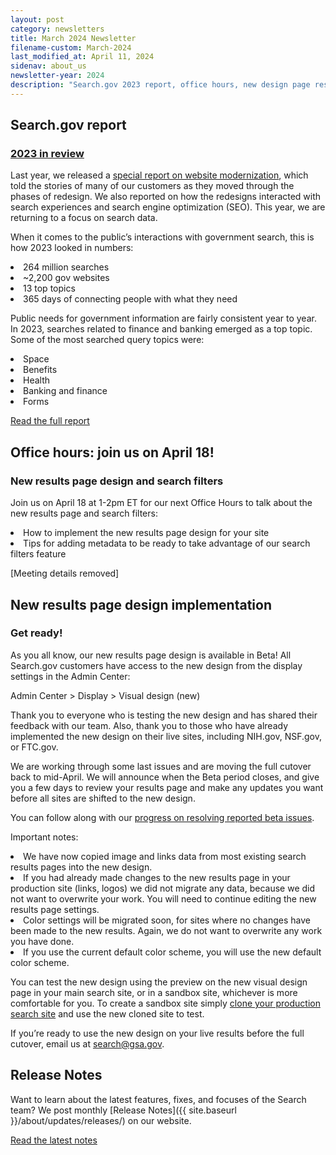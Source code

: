 ```yaml
---
layout: post
category: newsletters
title: March 2024 Newsletter
filename-custom: March-2024
last_modified_at: April 11, 2024
sidenav: about_us
newsletter-year: 2024
description: "Search.gov 2023 report, office hours, new design page results implementation, release notes."
---
```


## Search.gov report

### [2023 in review](https://search.gov/about/updates/year-in-review/2023-year-in-review/overview.html)

Last year, we released a [special report on website modernization](https://search.gov/about/updates/year-in-review/special-report/overview.html), which told the stories of many of our customers as they moved through the phases of redesign. We also reported on how the redesigns interacted with search experiences and search engine optimization (SEO). This year, we are returning to a focus on search data.

When it comes to the public’s interactions with government search, this is how 2023 looked in numbers:

<li>264 million searches</li>
<li>~2,200 gov websites</li> 
<li>13 top topics</li> 
<li>365 days of connecting people with what they need</li>


Public needs for government information are fairly consistent year to year. In 2023, searches related to finance and banking emerged as a top topic. Some of the most searched query topics were: 

<li>Space</li>
<li>Benefits</li>
<li>Health</li>
<li>Banking and finance</li>
<li>Forms</li>

[Read the full report](https://search.gov/about/updates/year-in-review/2023-year-in-review/overview.html)




## Office hours: join us on April 18!

### New results page design and search filters

Join us on April 18 at 1-2pm ET for our next Office Hours to talk about the new results page and search filters:

<li>How to implement the new results page design for your site</li>
<li>Tips for adding metadata to be ready to take advantage of our search filters feature</li>

[Meeting details removed]




## New results page design implementation

### Get ready!

As you all know, our new results page design is available in Beta! All Search.gov customers have access to the new design from the display settings in the Admin Center:

Admin Center > Display > Visual design (new)  

Thank you to everyone who is testing the new design and has shared their feedback with our team. Also, thank you to those who have already implemented the new design on their live sites, including NIH.gov, NSF.gov, or FTC.gov.

We are working through some last issues and are moving the full cutover back to mid-April. We will announce when the Beta period closes, and give you a few days to review your results page and make any updates you want before all sites are shifted to the new design. 

You can follow along with our [progress on resolving reported beta issues](https://github.com/GSA/search-gov/issues?q=label%3Aresults-page). 

Important notes:

<li>We have now copied image and links data from most existing search results pages into the new design.</li> 
<li>If you had already made changes to the new results page in your production site (links, logos) we did not migrate any data, because we did not want to overwrite your work. You will need to continue editing the new results page settings.</li>
<li>Color settings will be migrated soon, for sites where no changes have been made to the new results. Again, we do not want to overwrite any work you have done.</li>
<li>If you use the current default color scheme, you will use the new default color scheme.</li>


You can test the new design using the preview on the new visual design page in your main search site, or in a sandbox site, whichever is more comfortable for you. To create a sandbox site simply [clone your production search site](https://search.gov/admin-center/dashboard/clone-site.html) and use the new cloned site to test.

If you’re ready to use the new design on your live results before the full cutover, email us at search@gsa.gov.




## Release Notes

Want to learn about the latest features, fixes, and focuses of the Search team? We post monthly [Release Notes]({{ site.baseurl }}/about/updates/releases/) on our website.

[Read the latest notes]({{site.baseurl}}/about/updates/releases/february-2024.html)
